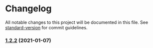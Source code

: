 # Changelog

All notable changes to this project will be documented in this file. See [standard-version](https://github.com/conventional-changelog/standard-version) for commit guidelines.

### [1.2.2](https://github.com/wforguo/study/compare/v1.2.1...v1.2.2) (2021-01-07)
